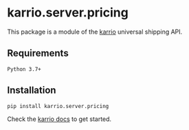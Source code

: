 # karrio.server.pricing

This package is a module of the [karrio](https://pypi.org/project/karrio.server) universal shipping API.

## Requirements

`Python 3.7+`

## Installation

```bash
pip install karrio.server.pricing
```

Check the [karrio docs](https://docs.karrio.io) to get started.

